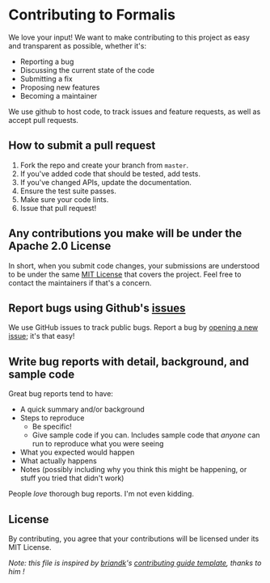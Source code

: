 # Contributing to Formalis
We love your input! We want to make contributing to this project as easy and transparent as possible, whether it's:

- Reporting a bug
- Discussing the current state of the code
- Submitting a fix
- Proposing new features
- Becoming a maintainer

We use github to host code, to track issues and feature requests, as well as accept pull requests.

## How to submit a pull request

1. Fork the repo and create your branch from `master`.
2. If you've added code that should be tested, add tests.
3. If you've changed APIs, update the documentation.
4. Ensure the test suite passes.
5. Make sure your code lints.
6. Issue that pull request!

## Any contributions you make will be under the Apache 2.0  License
In short, when you submit code changes, your submissions are understood to be under the same [MIT License](https://opensource.org/license/mit) that covers the project. Feel free to contact the maintainers if that's a concern.

## Report bugs using Github's [issues](https://github.com/RemyK888/formalis/issues)
We use GitHub issues to track public bugs. Report a bug by [opening a new issue](https://github.com/RemyK888/formalis/issues/new); it's that easy!

## Write bug reports with detail, background, and sample code

Great bug reports tend to have:

- A quick summary and/or background
- Steps to reproduce
  - Be specific!
  - Give sample code if you can. Includes sample code that *anyone* can run to reproduce what you were seeing
- What you expected would happen
- What actually happens
- Notes (possibly including why you think this might be happening, or stuff you tried that didn't work)

People *love* thorough bug reports. I'm not even kidding.

## License
By contributing, you agree that your contributions will be licensed under its MIT License.

*Note: this file is inspired by [briandk](https://gist.github.com/briandk)'s [contributing guide template](https://gist.github.com/briandk/3d2e8b3ec8daf5a27a62), thanks to him !*